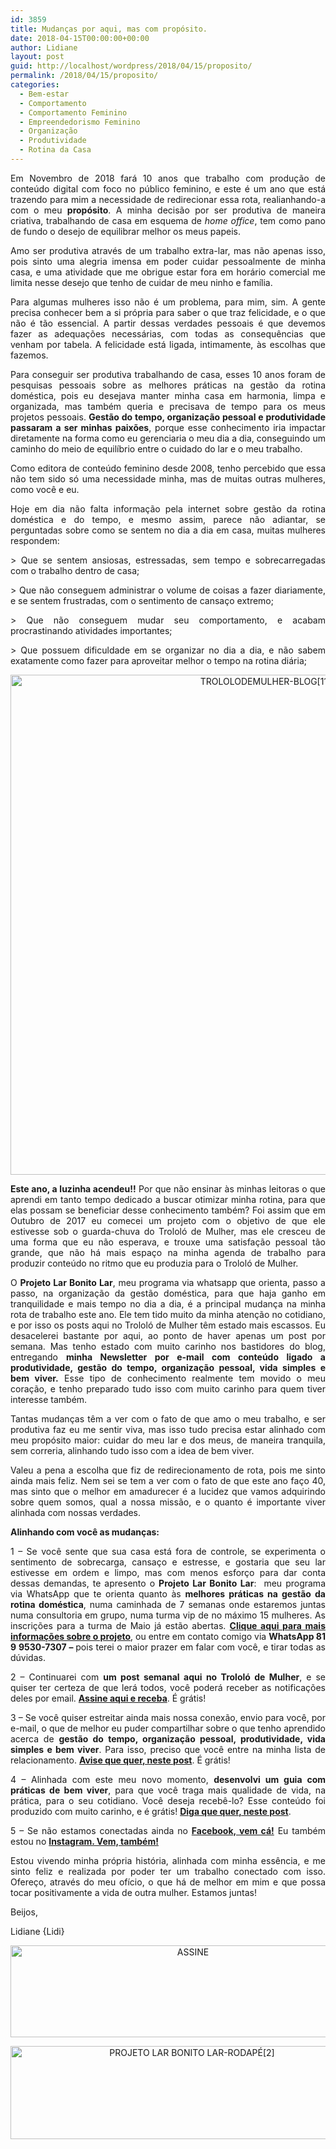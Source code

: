 ```yaml
---
id: 3859
title: Mudanças por aqui, mas com propósito.
date: 2018-04-15T00:00:00+00:00
author: Lidiane
layout: post
guid: http://localhost/wordpress/2018/04/15/proposito/
permalink: /2018/04/15/proposito/
categories:
  - Bem-estar
  - Comportamento
  - Comportamento Feminino
  - Empreendedorismo Feminino
  - Organização
  - Produtividade
  - Rotina da Casa
---
```

<p align="justify">
  Em Novembro de 2018 fará 10 anos que trabalho com produção de conteúdo digital com foco no público feminino, e este é um ano que está trazendo para mim a necessidade de redirecionar essa rota, realianhando-a com o meu <strong>propósito</strong>. A minha decisão por ser produtiva de maneira criativa, trabalhando de casa em esquema de <em>home office</em>, tem como pano de fundo o desejo de equilibrar melhor os meus papeis.
</p>

<p align="justify">
  Amo ser produtiva através de um trabalho extra-lar, mas não apenas isso, pois sinto uma alegria imensa em poder cuidar pessoalmente de minha casa, e uma atividade que me obrigue estar fora em horário comercial me limita nesse desejo que tenho de cuidar de meu ninho e família.
</p>

<p align="justify">
  Para algumas mulheres isso não é um problema, para mim, sim. A gente precisa conhecer bem a si própria para saber o que traz felicidade, e o que não é tão essencial. A partir dessas verdades pessoais é que devemos fazer as adequações necessárias, com todas as consequências que venham por tabela. A felicidade está ligada, intimamente, às escolhas que fazemos.
</p>

<p align="justify">
  Para conseguir ser produtiva trabalhando de casa, esses 10 anos foram de pesquisas pessoais sobre as melhores práticas na gestão da rotina doméstica, pois eu desejava manter minha casa em harmonia, limpa e organizada, mas também queria e precisava de tempo para os meus projetos pessoais. <strong>Gestão do tempo, organização pessoal e produtividade passaram a ser minhas paixões</strong>, porque esse conhecimento iria impactar diretamente na forma como eu gerenciaria o meu dia a dia, conseguindo um caminho do meio de equilíbrio entre o cuidado do lar e o meu trabalho.
</p>

<p align="justify">
  Como editora de conteúdo feminino desde 2008, tenho percebido que essa não tem sido só uma necessidade minha, mas de muitas outras mulheres, como você e eu.
</p>

<p align="justify">
  Hoje em dia não falta informação pela internet sobre gestão da rotina doméstica e do tempo, e mesmo assim, parece não adiantar, se perguntadas sobre como se sentem no dia a dia em casa, muitas mulheres respondem:
</p>

<p align="justify">
  > Que se sentem ansiosas, estressadas, sem tempo e sobrecarregadas com o trabalho dentro de casa;
</p>

<p align="justify">
  > Que não conseguem administrar o volume de coisas a fazer diariamente, e se sentem frustradas, com o sentimento de cansaço extremo;
</p>

<p align="justify">
  > Que não conseguem mudar seu comportamento, e acabam procrastinando atividades importantes;
</p>

<p align="justify">
  > Que possuem dificuldade em se organizar no dia a dia, e não sabem exatamente como fazer para aproveitar melhor o tempo na rotina diária;
</p>

<p align="center">
  <img class="alignnone size-full wp-image-14600" src="http://www.trololodemulher.com.br/blog/wp-content/uploads/2018/04/TROLOLODEMULHER-BLOG11.jpg" alt="TROLOLODEMULHER-BLOG[11]" width="800" height="800" />
</p>

<p align="justify">
  <strong>Este ano, a luzinha acendeu!!</strong> Por que não ensinar às minhas leitoras o que aprendi em tanto tempo dedicado a buscar otimizar minha rotina, para que elas possam se beneficiar desse conhecimento também? Foi assim que em Outubro de 2017 eu comecei um projeto com o objetivo de que ele estivesse sob o guarda-chuva do Trololó de Mulher, mas ele cresceu de uma forma que eu não esperava, e trouxe uma satisfação pessoal tão grande, que não há mais espaço na minha agenda de trabalho para produzir conteúdo no ritmo que eu produzia para o Trololó de Mulher.
</p>

<p align="justify">
  O <strong>Projeto Lar Bonito Lar</strong>, meu programa via whatsapp que orienta, passo a passo, na organização da gestão doméstica, para que haja ganho em tranquilidade e mais tempo no dia a dia, é a principal mudança na minha rota de trabalho este ano. Ele tem tido muito da minha atenção no cotidiano, e por isso os posts aqui no Trololó de Mulher têm estado mais escassos. Eu desacelerei bastante por aqui, ao ponto de haver apenas um post por semana. Mas tenho estado com muito carinho nos bastidores do blog, entregando <strong>minha Newsletter por e-mail com conteúdo ligado a produtividade, gestão do tempo, organização pessoal, vida simples e bem viver.</strong> Esse tipo de conhecimento realmente tem movido o meu coração, e tenho preparado tudo isso com muito carinho para quem tiver interesse também.
</p>

<p align="justify">
  Tantas mudanças têm a ver com o fato de que amo o meu trabalho, e ser produtiva faz eu me sentir viva, mas isso tudo precisa estar alinhado com meu propósito maior: cuidar do meu lar e dos meus, de maneira tranquila, sem correria, alinhando tudo isso com a idea de bem viver.
</p>

<p align="justify">
  Valeu a pena a escolha que fiz de redirecionamento de rota, pois me sinto ainda mais feliz. Nem sei se tem a ver com o fato de que este ano faço 40, mas sinto que o melhor em amadurecer é a lucidez que vamos adquirindo sobre quem somos, qual a nossa missão, e o quanto é importante viver alinhada com nossas verdades.
</p>

<p align="justify">
  <strong>Alinhando com você as mudanças:</strong>
</p>

<p align="justify">
  1 – Se você sente que sua casa está fora de controle, se experimenta o sentimento de sobrecarga, cansaço e estresse, e gostaria que seu lar estivesse em ordem e limpo, mas com menos esforço para dar conta dessas demandas, te apresento o <strong>Projeto Lar Bonito Lar</strong>:  meu programa via WhatsApp que te orienta quanto às <strong>melhores práticas na gestão da rotina doméstica</strong>, numa caminhada de 7 semanas onde estaremos juntas numa consultoria em grupo, numa turma vip de no máximo 15 mulheres. As inscrições para a turma de Maio já estão abertas. <a href="http://www.trololodemulher.com.br/projeto-lar-bonito-lar/" target="_blank"><strong>Clique aqui para mais informações sobre o projeto</strong></a>, ou entre em contato comigo via <strong>WhatsApp 81 9 9530-7307 – </strong>pois terei o maior prazer em falar com você, e tirar todas as dúvidas.
</p>

<p align="justify">
  2 – Continuarei com <strong>um post semanal aqui no Trololó de Mulher</strong>, e se quiser ter certeza de que lerá todos, você poderá receber as notificações deles por email. <a href="https://feedburner.google.com/fb/a/mailverify?uri=blogBichaFemea&loc=en_US" target="_blank"><strong>Assine aqui e receba</strong></a>. É grátis!
</p>

<p align="justify">
  3 – Se você quiser estreitar ainda mais nossa conexão, envio para você, por e-mail, o que de melhor eu puder compartilhar sobre o que tenho aprendido acerca de <strong>gestão do tempo, organização pessoal, produtividade, vida simples e bem viver</strong>. Para isso, preciso que você entre na minha lista de relacionamento. <a href="http://www.trololodemulher.com.br/2018/02/28/newsletter/" target="_blank"><strong>Avise que quer, neste post</strong></a>. É grátis!
</p>

<p align="justify">
  4 – Alinhada com este meu novo momento, <strong>desenvolvi um guia com práticas de bem viver</strong>, para que você traga mais qualidade de vida, na prática, para o seu cotidiano. Você deseja recebê-lo? Esse conteúdo foi produzido com muito carinho, e é grátis! <strong><a href="http://www.trololodemulher.com.br/2018/03/09/bem-viver/" target="_blank">Diga que quer, neste post</a></strong>.
</p>

<p align="justify">
  5 &#8211; Se não estamos conectadas ainda no <a href="https://www.facebook.com/TrololoMulher/" target="_blank"><strong>Facebook, vem cá!</strong></a> Eu também estou no <a href="https://www.instagram.com/trololodemulher/" target="_blank"><strong>Instagram. Vem, também!</strong></a>
</p>

<p align="justify">
  Estou vivendo minha própria história, alinhada com minha essência, e me sinto feliz e realizada por poder ter um trabalho conectado com isso. Ofereço, através do meu ofício, o que há de melhor em mim e que possa tocar positivamente a vida de outra mulher. Estamos juntas!
</p>

<p align="justify">
  Beijos,
</p>

<p align="justify">
  Lidiane {Lidi}
</p>

<p align="center">
  <a href="http://feedburner.google.com/fb/a/mailverify?uri=blogbichafemea&loc=pt_BR" target="_blank"><img class="alignnone size-full wp-image-14011" src="http://www.trololodemulher.com.br/blog/wp-content/uploads/2017/08/ASSINE.jpg" alt="ASSINE" width="568" height="147" /></a>
</p>

<p align="center">
  <a href="http://www.trololodemulher.com.br/projeto-lar-bonito-lar/"><img class="wp-image-14554 size-full" src="http://www.trololodemulher.com.br/blog/wp-content/uploads/2018/02/PROJETO-LAR-BONITO-LAR-RODAPÉ2.jpg" alt="PROJETO LAR BONITO LAR-RODAPÉ[2]" width="565" height="149" /></a>
</p>